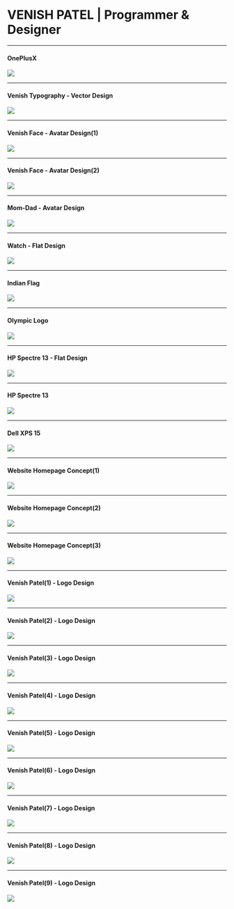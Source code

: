 # VENISH PATEL | Programmer & Designer
---

#### OnePlusX
![](OnePlusX.jpg)

---

#### Venish Typography - Vector Design
![](Venish-1.jpg)

---

#### Venish Face - Avatar Design(1)
![](VenishAvatar-5.png)

---

#### Venish Face - Avatar Design(2)
![](VenishAvatar-4.jpg)

---

#### Mom-Dad - Avatar Design
![](Mamma-Daddy-6.jpg)

---

#### Watch - Flat Design
![](Watch.jpg	)

---

#### Indian Flag
![](IndianFlag.jpg)

---

#### Olympic Logo
![](Olympic.jpg)

---

#### HP Spectre 13 - Flat Design
![](HpSpectre13-Top-2016-1.jpg)

---

#### HP Spectre 13
![](HpSpectre13-2016.png)

---

#### Dell XPS 15 
![](DellXPS15Top.jpg)

---

#### Website Homepage Concept(1)
![](Wanice_website.jpg)

---

#### Website Homepage Concept(2)
![](Wanice_website.png)

---

#### Website Homepage Concept(3)
![](Mysite2.jpg)

---

#### Venish Patel(1) - Logo Design
![](VenishPatel-5.jpg)

---

#### Venish Patel(2) - Logo Design
![](VenishPatel-4.png)

---

#### Venish Patel(3) - Logo Design
![](VenishLogo.jpg)

---

#### Venish Patel(4) - Logo Design
![](W_round_logo1.jpg)

---

#### Venish Patel(5) - Logo Design
![](VenishPatel-3.png)

---

#### Venish Patel(6) - Logo Design
![](W_Material_logo3.jpg)

---

#### Venish Patel(7) - Logo Design
![](W_Material_logo4.jpg)

---

#### Venish Patel(8) - Logo Design
![](VenishLogo1.jpg)

---

#### Venish Patel(9) - Logo Design
![](VenishLogo11.jpg)
